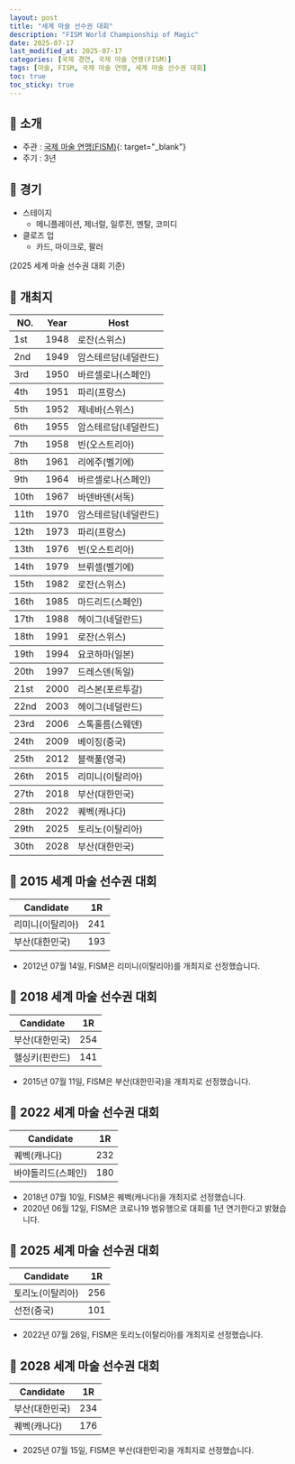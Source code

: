 ```yaml
---
layout: post
title: "세계 마술 선수권 대회"
description: "FISM World Championship of Magic"
date: 2025-07-17
last_modified_at: 2025-07-17
categories: [국제 경연, 국제 마술 연맹(FISM)]
tags: [마술, FISM, 국제 마술 연맹, 세계 마술 선수권 대회]
toc: true
toc_sticky: true
---
```

## 📜 소개
* 주관 : [국제 마술 연맹(FISM)](https://www.fism.org/){: target="_blank"}
* 주기 : 3년

## 📜 경기
* 스테이지
  * 메니플레이션, 제너럴, 일루전, 멘탈, 코미디
* 클로즈 업
  * 카드, 마이크로, 팔러

(2025 세계 마술 선수권 대회 기준)

## 📜 개최지

<html>

<head>
    <meta charset="UTF-8">
</head>

<body>
    <table>
        <thead>
            <tr class="header-row">
                <th class="col-no">NO.</th>
                <th class="col-year">Year</th>
                <th class="col-host">Host</th>
            </tr>
        </thead>
        <tbody>
            <tr>
                <td>1st</td>
                <td>1948</td>
                <td>로잔(스위스)</td>
            </tr>
        </tbody>
        <tbody>
            <tr>
                <td>2nd</td>
                <td>1949</td>
                <td>암스테르담(네덜란드)</td>
            </tr>
        </tbody>
        <tbody>
            <tr>
                <td>3rd</td>
                <td>1950</td>
                <td>바르셀로나(스페인)</td>
            </tr>
        </tbody>
        <tbody>
            <tr>
                <td>4th</td>
                <td>1951</td>
                <td>파리(프랑스)</td>
            </tr>
        </tbody>
        <tbody>
            <tr>
                <td>5th</td>
                <td>1952</td>
                <td>제네바(스위스)</td>
            </tr>
        </tbody>
        <tbody>
            <tr>
                <td>6th</td>
                <td>1955</td>
                <td>암스테르담(네덜란드)</td>
            </tr>
        </tbody>
        <tbody>
            <tr>
                <td>7th</td>
                <td>1958</td>
                <td>빈(오스트리아)</td>
            </tr>
        </tbody>
        <tbody>
            <tr>
                <td>8th</td>
                <td>1961</td>
                <td>리에주(벨기에)</td>
            </tr>
        </tbody>
        <tbody>
            <tr>
                <td>9th</td>
                <td>1964</td>
                <td>바르셀로나(스페인)</td>
            </tr>
        </tbody>
        <tbody>
            <tr>
                <td>10th</td>
                <td>1967</td>
                <td>바덴바덴(서독)</td>
            </tr>
        </tbody>
        <tbody>
            <tr>
                <td>11th</td>
                <td>1970</td>
                <td>암스테르담(네덜란드)</td>
            </tr>
        </tbody>
        <tbody>
            <tr>
                <td>12th</td>
                <td>1973</td>
                <td>파리(프랑스)</td>
            </tr>
        </tbody>
        <tbody>
            <tr>
                <td>13th</td>
                <td>1976</td>
                <td>빈(오스트리아)</td>
            </tr>
        </tbody>
        <tbody>
            <tr>
                <td>14th</td>
                <td>1979</td>
                <td>브뤼셀(벨기에)</td>
            </tr>
        </tbody>
        <tbody>
            <tr>
                <td>15th</td>
                <td>1982</td>
                <td>로잔(스위스)</td>
            </tr>
        </tbody>
        <tbody>
            <tr>
                <td>16th</td>
                <td>1985</td>
                <td>마드리드(스페인)</td>
            </tr>
        </tbody>
        <tbody>
            <tr>
                <td>17th</td>
                <td>1988</td>
                <td>헤이그(네덜란드)</td>
            </tr>
        </tbody>
        <tbody>
            <tr>
                <td>18th</td>
                <td>1991</td>
                <td>로잔(스위스)</td>
            </tr>
        </tbody>
        <tbody>
            <tr>
                <td>19th</td>
                <td>1994</td>
                <td>요코하마(일본)</td>
            </tr>
        </tbody>
        <tbody>
            <tr>
                <td>20th</td>
                <td>1997</td>
                <td>드레스덴(독일)</td>
            </tr>
        </tbody>
        <tbody>
            <tr>
                <td>21st</td>
                <td>2000</td>
                <td>리스본(포르투갈)</td>
            </tr>
        </tbody>
        <tbody>
            <tr>
                <td>22nd</td>
                <td>2003</td>
                <td>헤이그(네덜란드)</td>
            </tr>
        </tbody>
        <tbody>
            <tr>
                <td>23rd</td>
                <td>2006</td>
                <td>스톡홀름(스웨덴)</td>
            </tr>
        </tbody>
        <tbody>
            <tr>
                <td>24th</td>
                <td>2009</td>
                <td>베이징(중국)</td>
            </tr>
        </tbody>
        <tbody>
            <tr>
                <td>25th</td>
                <td>2012</td>
                <td>블랙풀(영국)</td>
            </tr>
        </tbody>
        <tbody>
            <tr>
                <td>26th</td>
                <td>2015</td>
                <td>리미니(이탈리아)</td>
            </tr>
        </tbody>
        <tbody class="korea-host-bg">
            <tr>
                <td><span class="korea-host">27th</span></td>
                <td><span class="korea-host">2018</span></td>
                <td><span class="korea-host">부산(대한민국)</span></td>
            </tr>
        </tbody>
        <tbody>
            <tr>
                <td>28th</td>
                <td>2022</td>
                <td>퀘벡(캐나다)</td>
            </tr>
        </tbody>
        <tbody>
            <tr>
                <td>29th</td>
                <td>2025</td>
                <td>토리노(이탈리아)</td>
            </tr>
        </tbody>
        <tbody class="korea-host-bg">
            <tr>
                <td><span class="korea-host">30th</span></td>
                <td><span class="korea-host">2028</span></td>
                <td><span class="korea-host">부산(대한민국)</span></td>
            </tr>
        </tbody>
    </table>
</body>

</html>

## 📜 2015 세계 마술 선수권 대회

<table>
    <thead>
        <tr class="header-row">
            <th class="col-Candidate-70">Candidate</th>
            <th class="col-Round-30">1R</th>
        </tr>
    </thead>
    <tbody>
        <tr>
            <td><span class="foreign-host">리미니(이탈리아)</span></td>
            <td><span class="foreign-host2">241</span></td>
        </tr>
    </tbody>
    <tbody>
        <tr>
            <td>부산(대한민국)</td>
            <td>193</td>
        </tr>
    </tbody>
</table>

* 2012년 07월 14일, FISM은 <span class="foreign-host">리미니(이탈리아)</span>를 개최지로 선정했습니다.

## 📜 2018 세계 마술 선수권 대회

<table>
    <thead>
        <tr class="header-row">
            <th class="col-Candidate-70">Candidate</th>
            <th class="col-Round-30">1R</th>
        </tr>
    </thead>
    <tbody>
        <tr class="korea-host-bg">
            <td><span class="korea-host">부산(대한민국)</span></td>
            <td><span class="korea-host2">254</span></td>
        </tr>
    </tbody>
    <tbody>
        <tr>
            <td>헬싱키(핀란드)</td>
            <td>141</td>
        </tr>
    </tbody>
</table>

* 2015년 07월 11일, FISM은 <span class="korea-host">부산(대한민국)</span>을 개최지로 선정했습니다.

## 📜 2022 세계 마술 선수권 대회

<table>
    <thead>
        <tr class="header-row">
            <th class="col-Candidate70">Candidate</th>
            <th class="col-Round-30">1R</th>
        </tr>
    </thead>
    <tbody>
        <tr>
            <td><span class="foreign-host">퀘벡(캐나다)</span></td>
            <td><span class="foreign-host2">232</span></td>
        </tr>
    </tbody>
    <tbody>
        <tr>
            <td>바야돌리드(스페인)</td>
            <td>180</td>
        </tr>
    </tbody>
</table>

* 2018년 07월 10일, FISM은 <span class="foreign-host">퀘벡(캐나다)</span>을 개최지로 선정했습니다.  
* 2020년 06월 12일, FISM은 코로나19 범유행으로 대회를 1년 연기한다고 밝혔습니다.

## 📜 2025 세계 마술 선수권 대회

<table>
    <thead>
        <tr class="header-row">
            <th class="col-Candidate-70">Candidate</th>
            <th class="col-Round-30">1R</th>
        </tr>
    </thead>
    <tbody>
        <tr>
            <td><span class="foreign-host">토리노(이탈리아)</span></td>
            <td><span class="foreign-host2">256</span></td>
        </tr>
    </tbody>
    <tbody>
        <tr>
            <td>선전(중국)</td>
            <td>101</td>
        </tr>
    </tbody>
</table>

* 2022년 07월 26일, FISM은 <span class="foreign-host">토리노(이탈리아)</span>를 개최지로 선정했습니다.

## 📜 2028 세계 마술 선수권 대회

<table>
    <thead>
        <tr class="header-row">
            <th class="col-Candidate-70">Candidate</th>
            <th class="col-Round-30">1R</th>
        </tr>
    </thead>
    <tbody>
        <tr class="korea-host-bg">
            <td><span class="korea-host">부산(대한민국)</span></td>
            <td><span class="korea-host2">234</span></td>
        </tr>
    </tbody>
    <tbody>
        <tr>
            <td>퀘벡(캐나다)</td>
            <td>176</td>
        </tr>
    </tbody>
</table>

* 2025년 07월 15일, FISM은 <span class="korea-host">부산(대한민국)</span>을 개최지로 선정했습니다.
